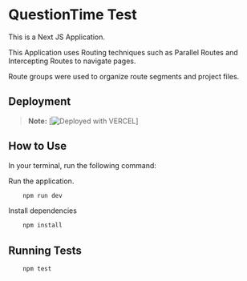 # QuestionTime Test

This is a Next JS Application.

This Application uses Routing techniques such as Parallel Routes and Intercepting Routes to navigate pages.

Route groups were used to organize route segments and project files.

## Deployment

> **Note:** [![Deployed with VERCEL](https://question-time-nu.vercel.app/)]

## How to Use

In your terminal, run the following command:

Run the application.

```bash
    npm run dev
```

Install dependencies

```bash
    npm install
```

## Running Tests

```bash
    npm test
```
